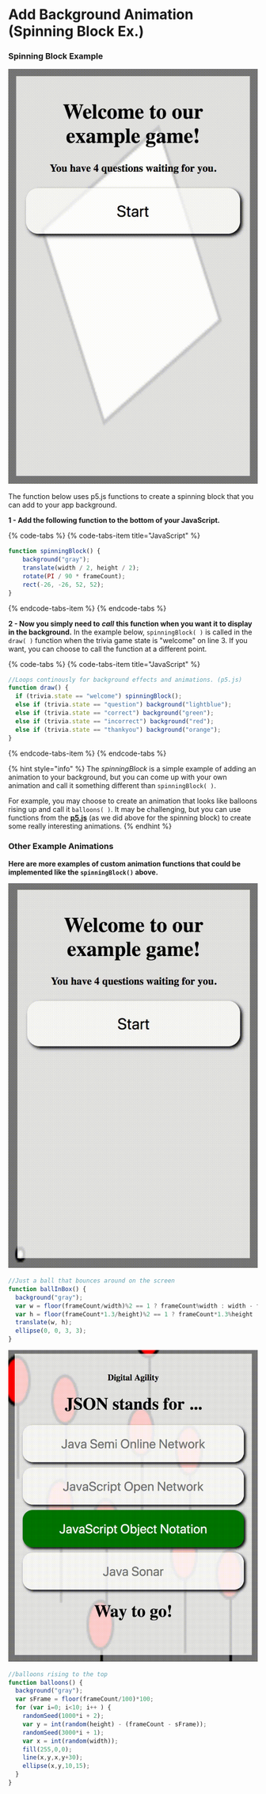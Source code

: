 # Add Background Animation \(Spinning Block Ex.\)

### Spinning Block Example

![spinningBlock\( \)](../../.gitbook/assets/spin.gif)

The function below uses p5.js functions to create a spinning block that you can add to your app background. 

**1 - Add the following function to the bottom of your JavaScript.**

{% code-tabs %}
{% code-tabs-item title="JavaScript" %}
```javascript
function spinningBlock() { 
    background("gray"); 
    translate(width / 2, height / 2); 
    rotate(PI / 90 * frameCount); 
    rect(-26, -26, 52, 52); 
}
```
{% endcode-tabs-item %}
{% endcode-tabs %}

**2 - Now you simply need to** _**call**_ **this function when you want it to display in the background.** In the example below, `spinningBlock( )` is called in the `draw( )` function when the trivia game state is "welcome" on line 3. If you want, you can choose to call the function at a different point.

{% code-tabs %}
{% code-tabs-item title="JavaScript" %}
```javascript
//Loops continously for background effects and animations. (p5.js)
function draw() {
  if (trivia.state == "welcome") spinningBlock();
  else if (trivia.state == "question") background("lightblue");
  else if (trivia.state == "correct") background("green");
  else if (trivia.state == "incorrect") background("red");
  else if (trivia.state == "thankyou") background("orange");
}
```
{% endcode-tabs-item %}
{% endcode-tabs %}

{% hint style="info" %}
The _spinningBlock_ is a simple example of adding an animation to your background, but you can come up with your own animation and call it something different than `spinningBlock( )`.   
  
For example, you may choose to create an animation that looks like balloons rising up and call it `balloons( )`.  It may be challenging, but you can use functions from the [**p5.js**](https://p5js.org) \(as we did above for the spinning block\) to create some really interesting animations.
{% endhint %}

### Other Example Animations

**Here are more examples of custom animation functions that could be implemented like the `spinningBlock()` above.**

![ballInBox\( \)](../../.gitbook/assets/bounce.gif)

```javascript
//Just a ball that bounces around on the screen
function ballInBox() {
  background("gray");
  var w = floor(frameCount/width)%2 == 1 ? frameCount%width : width - frameCount%width;
  var h = floor(frameCount*1.3/height)%2 == 1 ? frameCount*1.3%height : height - frameCount*1.3%height;
  translate(w, h);
  ellipse(0, 0, 3, 3);
}
```

![balloons\( \)](../../.gitbook/assets/balloons.gif)

```javascript
//balloons rising to the top
function balloons() {
  background("gray");
  var sFrame = floor(frameCount/100)*100;
  for (var i=0; i<10; i++ ) {
    randomSeed(1000*i + 2);
    var y = int(random(height) - (frameCount - sFrame));
    randomSeed(3000*i + 1);
    var x = int(random(width));
    fill(255,0,0);
    line(x,y,x,y+30);
    ellipse(x,y,10,15);
  }
}
```

